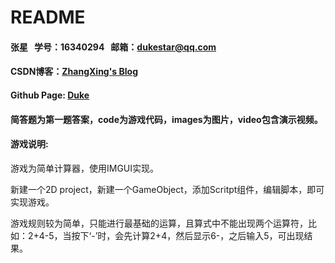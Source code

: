 # README

#### 张星 &nbsp;&nbsp;学号：16340294 &nbsp;&nbsp;邮箱：dukestar@qq.com
#### CSDN博客：[ZhangXing's Blog](https://blog.csdn.net/Duke_Star/article/details/79710105)
#### Github Page: [Duke](https://chaunceyzhangx.github.io/)

#### 简答题为第一题答案，code为游戏代码，images为图片，video包含演示视频。

#### 游戏说明:

游戏为简单计算器，使用IMGUI实现。

新建一个2D project，新建一个GameObject，添加Scritpt组件，编辑脚本，即可实现游戏。

游戏规则较为简单，只能进行最基础的运算，且算式中不能出现两个运算符，比如：2+4-5，当按下‘-’时，会先计算2+4，然后显示6-，之后输入5，可出现结果。
